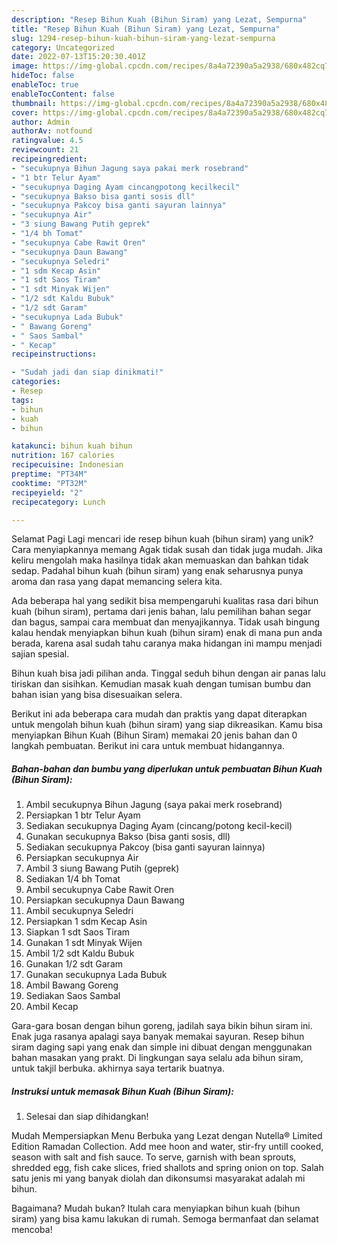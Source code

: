 ```yaml
---
description: "Resep Bihun Kuah (Bihun Siram) yang Lezat, Sempurna"
title: "Resep Bihun Kuah (Bihun Siram) yang Lezat, Sempurna"
slug: 1294-resep-bihun-kuah-bihun-siram-yang-lezat-sempurna
category: Uncategorized
date: 2022-07-13T15:20:30.401Z
image: https://img-global.cpcdn.com/recipes/8a4a72390a5a2938/680x482cq70/bihun-kuah-bihun-siram-foto-resep-utama.jpg
hideToc: false
enableToc: true
enableTocContent: false
thumbnail: https://img-global.cpcdn.com/recipes/8a4a72390a5a2938/680x482cq70/bihun-kuah-bihun-siram-foto-resep-utama.jpg
cover: https://img-global.cpcdn.com/recipes/8a4a72390a5a2938/680x482cq70/bihun-kuah-bihun-siram-foto-resep-utama.jpg
author: Admin
authorAv: notfound
ratingvalue: 4.5
reviewcount: 21
recipeingredient:
- "secukupnya Bihun Jagung saya pakai merk rosebrand"
- "1 btr Telur Ayam"
- "secukupnya Daging Ayam cincangpotong kecilkecil"
- "secukupnya Bakso bisa ganti sosis dll"
- "secukupnya Pakcoy bisa ganti sayuran lainnya"
- "secukupnya Air"
- "3 siung Bawang Putih geprek"
- "1/4 bh Tomat"
- "secukupnya Cabe Rawit Oren"
- "secukupnya Daun Bawang"
- "secukupnya Seledri"
- "1 sdm Kecap Asin"
- "1 sdt Saos Tiram"
- "1 sdt Minyak Wijen"
- "1/2 sdt Kaldu Bubuk"
- "1/2 sdt Garam"
- "secukupnya Lada Bubuk"
- " Bawang Goreng"
- " Saos Sambal"
- " Kecap"
recipeinstructions:

- "Sudah jadi dan siap dinikmati!"
categories:
- Resep
tags:
- bihun
- kuah
- bihun

katakunci: bihun kuah bihun 
nutrition: 167 calories
recipecuisine: Indonesian
preptime: "PT34M"
cooktime: "PT32M"
recipeyield: "2"
recipecategory: Lunch

---
```



Selamat Pagi Lagi mencari ide resep bihun kuah (bihun siram) yang unik? Cara menyiapkannya memang Agak tidak susah dan tidak juga mudah. Jika keliru mengolah maka hasilnya tidak akan memuaskan dan bahkan tidak sedap. Padahal bihun kuah (bihun siram) yang enak seharusnya punya aroma dan rasa yang dapat memancing selera kita.


Ada beberapa hal yang sedikit bisa mempengaruhi kualitas rasa dari bihun kuah (bihun siram), pertama dari jenis bahan, lalu pemilihan bahan segar dan bagus, sampai cara membuat dan menyajikannya. Tidak usah bingung kalau hendak menyiapkan bihun kuah (bihun siram) enak di mana pun anda berada, karena asal sudah tahu caranya maka hidangan ini mampu menjadi sajian spesial.

Bihun kuah bisa jadi pilihan anda. Tinggal seduh bihun dengan air panas lalu tiriskan dan sisihkan. Kemudian masak kuah dengan tumisan bumbu dan bahan isian yang bisa disesuaikan selera.


Berikut ini ada beberapa cara mudah dan praktis yang dapat diterapkan untuk mengolah bihun kuah (bihun siram) yang siap dikreasikan. Kamu bisa menyiapkan Bihun Kuah (Bihun Siram) memakai 20 jenis bahan dan 0 langkah pembuatan. Berikut ini cara untuk membuat hidangannya.

<!--inarticleads1-->

##### Bahan-bahan dan bumbu yang diperlukan untuk pembuatan Bihun Kuah (Bihun Siram):

1. Ambil secukupnya Bihun Jagung (saya pakai merk rosebrand)
1. Persiapkan 1 btr Telur Ayam
1. Sediakan secukupnya Daging Ayam (cincang/potong kecil-kecil)
1. Gunakan secukupnya Bakso (bisa ganti sosis, dll)
1. Sediakan secukupnya Pakcoy (bisa ganti sayuran lainnya)
1. Persiapkan secukupnya Air
1. Ambil 3 siung Bawang Putih (geprek)
1. Sediakan 1/4 bh Tomat
1. Ambil secukupnya Cabe Rawit Oren
1. Persiapkan secukupnya Daun Bawang
1. Ambil secukupnya Seledri
1. Persiapkan 1 sdm Kecap Asin
1. Siapkan 1 sdt Saos Tiram
1. Gunakan 1 sdt Minyak Wijen
1. Ambil 1/2 sdt Kaldu Bubuk
1. Gunakan 1/2 sdt Garam
1. Gunakan secukupnya Lada Bubuk
1. Ambil  Bawang Goreng
1. Sediakan  Saos Sambal
1. Ambil  Kecap


Gara-gara bosan dengan bihun goreng, jadilah saya bikin bihun siram ini. Enak juga rasanya apalagi saya banyak memakai sayuran. Resep bihun siram daging sapi yang enak dan simple ini dibuat dengan menggunakan bahan masakan yang prakt. Di lingkungan saya selalu ada bihun siram, untuk takjil berbuka. akhirnya saya tertarik buatnya. 

<!--inarticleads2-->

##### Instruksi untuk memasak Bihun Kuah (Bihun Siram):


1. Selesai dan siap dihidangkan!

Mudah Mempersiapkan Menu Berbuka yang Lezat dengan Nutella® Limited Edition Ramadan Collection. Add mee hoon and water, stir-fry untill cooked, season with salt and fish sauce. To serve, garnish with bean sprouts, shredded egg, fish cake slices, fried shallots and spring onion on top. Salah satu jenis mi yang banyak diolah dan dikonsumsi masyarakat adalah mi bihun. 

Bagaimana? Mudah bukan? Itulah cara menyiapkan bihun kuah (bihun siram) yang bisa kamu lakukan di rumah. Semoga bermanfaat dan selamat mencoba!
